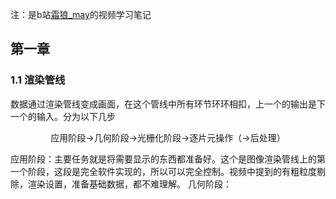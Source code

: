 注：是b站[霜狼_may](https://space.bilibili.com/7398208/dynamic)的视频学习笔记

## **第一章**
### 1.1 渲染管线 ###
  数据通过渲染管线变成画面，在这个管线中所有环节环环相扣，上一个的输出是下一个的输入。分为以下几步
    <div align="center"> 应用阶段->几何阶段->光栅化阶段->逐片元操作（->后处理）</div>
    
  应用阶段：主要任务就是将需要显示的东西都准备好。这个是图像渲染管线上的第一个阶段，这段是完全软件实现的，所以可以完全控制。视频中提到的有粗粒度剔除，渲染设置，准备基础数据，都不难理解。
  几何阶段：
